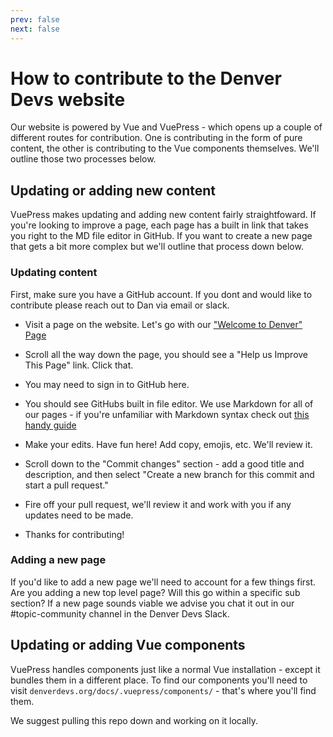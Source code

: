 ```yaml
---
prev: false
next: false
---
```


# How to contribute to the Denver Devs website

Our website is powered by Vue and VuePress - which opens up a couple of different routes for contribution. One is contributing in the form of pure content, the other is contributing to the Vue components themselves. We'll outline those two processes below.

## Updating or adding new content

VuePress makes updating and adding new content fairly straightfoward. If you're looking to improve a page, each page has a built in link that takes you right to the MD file editor in GitHub. If you want to create a new page that gets a bit more complex but we'll outline that process down below.

### Updating content

First, make sure you have a GitHub account. If you dont and would like to contribute please reach out to Dan via email or slack.

- Visit a page on the website. Let's go with our ["Welcome to Denver" Page](https://denverdevs.org/resources/welcome-to-denver/)

- Scroll all the way down the page, you should see a "Help us Improve This Page" link. Click that.
- You may need to sign in to GitHub here.
- You should see GitHubs built in file editor. We use Markdown for all of our pages - if you're unfamiliar with Markdown syntax check out [this handy guide](https://www.google.com/search?client=safari&rls=en&q=github+markdown&ie=UTF-8&oe=UTF-8)
- Make your edits. Have fun here! Add copy, emojis, etc. We'll review it.
- Scroll down to the "Commit changes" section - add a good title and description, and then select "Create a new branch for this commit and start a pull request."
- Fire off your pull request, we'll review it and work with you if any updates need to be made.
- Thanks for contributing!

### Adding a new page

If you'd like to add a new page we'll need to account for a few things first. Are you adding a new top level page? Will this go within a specific sub section? If a new page sounds viable we advise you chat it out in our #topic-community channel in the Denver Devs Slack.

## Updating or adding Vue components

VuePress handles components just like a normal Vue installation - except it bundles them in a different place. To find our components you'll need to visit `denverdevs.org/docs/.vuepress/components/` - that's where you'll find them.

We suggest pulling this repo down and working on it locally.
